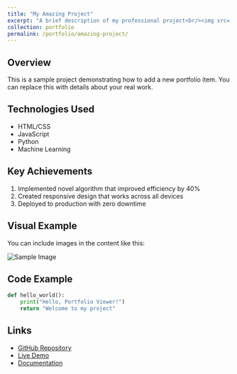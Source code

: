 ```yaml
---
title: "My Amazing Project"
excerpt: "A brief description of my professional project<br/><img src='/images/500x300.png'>"
collection: portfolio
permalink: /portfolio/amazing-project/
---
```


## Overview
This is a sample project demonstrating how to add a new portfolio item. You can replace this with details about your real work.

## Technologies Used
* HTML/CSS
* JavaScript
* Python
* Machine Learning

## Key Achievements
1. Implemented novel algorithm that improved efficiency by 40%
2. Created responsive design that works across all devices
3. Deployed to production with zero downtime

## Visual Example
You can include images in the content like this:

![Sample Image](/images/500x300.png)

## Code Example
```python
def hello_world():
    print("Hello, Portfolio Viewer!")
    return "Welcome to my project"
```

## Links
* [GitHub Repository](#)
* [Live Demo](#)
* [Documentation](#) 